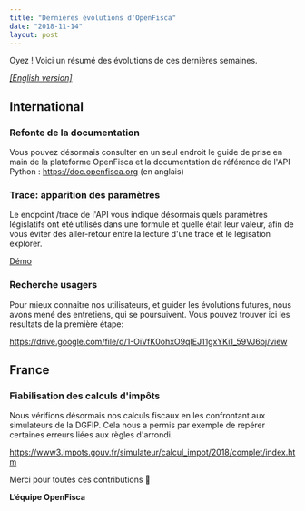 ```yaml
---
title: "Dernières évolutions d'OpenFisca"
date: "2018-11-14"
layout: post
---
```


Oyez ! Voici un résumé des évolutions de ces dernières semaines.

<!--more-->

[_[English version]_](/en/news/2018-11-14-news)

## International

### Refonte de la documentation

Vous pouvez désormais consulter en un seul endroit le guide de prise en main de la plateforme OpenFisca et la documentation de référence de l'API Python : https://doc.openfisca.org (en anglais)

### Trace: apparition des paramètres

Le endpoint /trace de l'API vous indique désormais quels paramètres législatifs ont été utilisés dans une formule et quelle était leur valeur, afin de vous éviter des aller-retour entre la lecture d'une trace et le legisation explorer.

[Démo](https://demo.openfisca.org/legislation/swagger#operations-Calculations-trace)

### Recherche usagers

Pour mieux connaitre nos utilisateurs, et guider les évolutions futures, nous avons mené des entretiens, qui se poursuivent. Vous pouvez trouver ici les résultats de la première étape:

https://drive.google.com/file/d/1-OiVfK0ohxO9qIEJ11gxYKi1_59VJ6oj/view

## France

### Fiabilisation des calculs d'impôts

Nous vérifions désormais nos calculs fiscaux en les confrontant aux simulateurs de la DGFIP. Cela nous a permis par exemple de repérer certaines erreurs liées aux règles d'arrondi.

https://www3.impots.gouv.fr/simulateur/calcul_impot/2018/complet/index.htm

Merci pour toutes ces contributions 🙌


**L’équipe OpenFisca**
